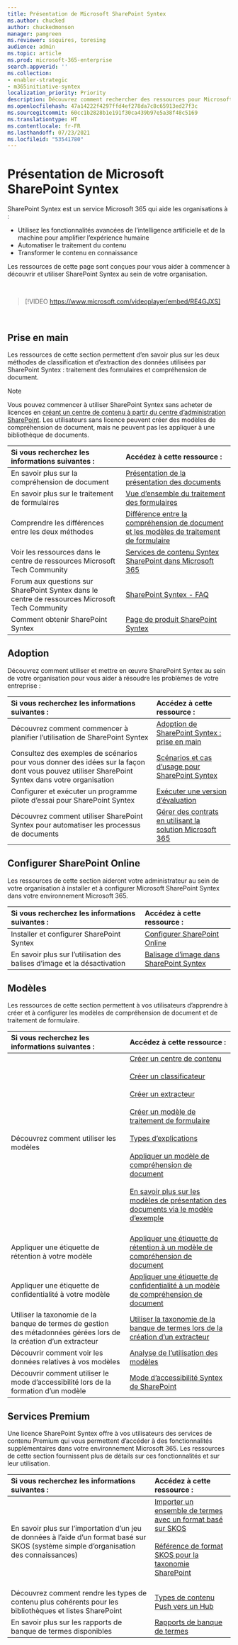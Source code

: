 ```yaml
---
title: Présentation de Microsoft SharePoint Syntex
ms.author: chucked
author: chuckedmonson
manager: pamgreen
ms.reviewer: ssquires, toresing
audience: admin
ms.topic: article
ms.prod: microsoft-365-enterprise
search.appverid: ''
ms.collection:
- enabler-strategic
- m365initiative-syntex
localization_priority: Priority
description: Découvrez comment rechercher des ressources pour Microsoft SharePoint Syntex.
ms.openlocfilehash: 47a14222f4297ffd4ef278da7c8c65913ed27f3c
ms.sourcegitcommit: 60cc1b2828b1e191f30ca439b97e5a38f48c5169
ms.translationtype: HT
ms.contentlocale: fr-FR
ms.lasthandoff: 07/23/2021
ms.locfileid: "53541780"
---
```

# <a name="introduction-to-microsoft-sharepoint-syntex"></a>Présentation de Microsoft SharePoint Syntex

SharePoint Syntex est un service Microsoft 365 qui aide les organisations à :

- Utilisez les fonctionnalités avancées de l’intelligence artificielle et de la machine pour amplifier l’expérience humaine
- Automatiser le traitement du contenu
- Transformer le contenu en connaissance

Les ressources de cette page sont conçues pour vous aider à commencer à découvrir et utiliser SharePoint Syntex au sein de votre organisation.

</br>

> [!VIDEO https://www.microsoft.com/videoplayer/embed/RE4GJXS] 

</br>

## <a name="get-started"></a>Prise en main

Les ressources de cette section permettent d’en savoir plus sur les deux méthodes de classification et d’extraction des données utilisées par SharePoint Syntex : traitement des formulaires et compréhension de document.

> [!NOTE]
> Vous pouvez commencer à utiliser SharePoint Syntex sans acheter de licences en [créant un centre de contenu à partir du centre d’administration SharePoint](create-a-content-center.md). Les utilisateurs sans licence peuvent créer des modèles de compréhension de document, mais ne peuvent pas les appliquer à une bibliothèque de documents.

| Si vous recherchez les informations suivantes : | Accédez à cette ressource : |
|:-----|:-----|
|En savoir plus sur la compréhension de document|[Présentation de la présentation des documents](./document-understanding-overview.md)|
|En savoir plus sur le traitement de formulaires|[Vue d’ensemble du traitement des formulaires](./form-processing-overview.md)|
|Comprendre les différences entre les deux méthodes|[Différence entre la compréhension de document et les modèles de traitement de formulaire](./difference-between-document-understanding-and-form-processing-model.md)|
|Voir les ressources dans le centre de ressources Microsoft Tech Community|[Services de contenu Syntex SharePoint dans Microsoft 365](https://techcommunity.microsoft.com/t5/sharepoint-syntex/bg-p/SharePointSyntex)|
|Forum aux questions sur SharePoint Syntex dans le centre de ressources Microsoft Tech Community |[SharePoint Syntex - FAQ](https://resources.techcommunity.microsoft.com/sharepoint-syntex/faq/)|
|Comment obtenir SharePoint Syntex |[Page de produit SharePoint Syntex](https://www.microsoft.com/microsoft-365/enterprise/sharepoint-syntex)|

## <a name="adoption"></a>Adoption

Découvrez comment utiliser et mettre en œuvre SharePoint Syntex au sein de votre organisation pour vous aider à résoudre les problèmes de votre entreprise : 

| Si vous recherchez les informations suivantes : | Accédez à cette ressource : |
|:-----|:-----|
|Découvrez comment commencer à planifier l’utilisation de SharePoint Syntex |[Adoption de SharePoint Syntex : prise en main](./adoption-getstarted.md)| 
|Consultez des exemples de scénarios pour vous donner des idées sur la façon dont vous pouvez utiliser SharePoint Syntex dans votre organisation |[Scénarios et cas d’usage pour SharePoint Syntex](./adoption-scenarios.md)| 
|Configurer et exécuter un programme pilote d’essai pour SharePoint Syntex |[Exécuter une version d’évaluation](./trial-syntex.md)|
|Découvrez comment utiliser SharePoint Syntex pour automatiser les processus de documents |[Gérer des contrats en utilisant la solution Microsoft 365](./solution-manage-contracts-in-microsoft-365.md)| 

## <a name="set-up-sharepoint-syntex"></a>Configurer SharePoint Online

Les ressources de cette section aideront votre administrateur au sein de votre organisation à installer et à configurer Microsoft SharePoint Syntex dans votre environnement Microsoft 365.

| Si vous recherchez les informations suivantes : | Accédez à cette ressource : |
|:-----|:-----|
|Installer et configurer SharePoint Syntex|[Configurer SharePoint Online](./set-up-content-understanding.md)|
|En savoir plus sur l’utilisation des balises d’image et la désactivation|[Balisage d’image dans SharePoint Syntex](./image-tagging.md)|

## <a name="models"></a>Modèles

Les ressources de cette section permettent à vos utilisateurs d’apprendre à créer et à configurer les modèles de compréhension de document et de traitement de formulaire.

| Si vous recherchez les informations suivantes : | Accédez à cette ressource : |
|:-----|:-----|
|Découvrez comment utiliser les modèles|[Créer un centre de contenu](./create-a-content-center.md)<br><br>[Créer un classificateur](./create-a-classifier.md)<br><br>[Créer un extracteur](./create-an-extractor.md)<br><br>[Créer un modèle de traitement de formulaire](./create-a-form-processing-model.md)<br><br>[Types d’explications](./explanation-types-overview.md)<br><br>[Appliquer un modèle de compréhension de document](./apply-a-model.md)<br><br>[En savoir plus sur les modèles de présentation des documents via le modèle d’exemple](./learn-about-document-understanding-models-through-the-sample-model.md)<br><br>|
|Appliquer une étiquette de rétention à votre modèle|[Appliquer une étiquette de rétention à un modèle de compréhension de document](./apply-a-retention-label-to-a-model.md)|
|Appliquer une étiquette de confidentialité à votre modèle|[Appliquer une étiquette de confidentialité à un modèle de compréhension de document](./apply-a-sensitivity-label-to-a-model.md)|
|Utiliser la taxonomie de la banque de termes de gestion des métadonnées gérées lors de la création d’un extracteur|[Utiliser la taxonomie de la banque de termes lors de la création d’un extracteur](./leverage-term-store-taxonomy.md)|
|Découvrir comment voir les données relatives à vos modèles|[Analyse de l’utilisation des modèles](./model-usage-analytics.md)|
|Découvrir comment utiliser le mode d’accessibilité lors de la formation d’un modèle|[Mode d’accessibilité Syntex de SharePoint](./accessibility-mode.md)|

## <a name="premium-services"></a>Services Premium

Une licence SharePoint Syntex offre à vos utilisateurs des services de contenu Premium qui vous permettent d’accéder à des fonctionnalités supplémentaires dans votre environnement Microsoft 365. Les ressources de cette section fournissent plus de détails sur ces fonctionnalités et sur leur utilisation.

| Si vous recherchez les informations suivantes : | Accédez à cette ressource : |
|:-----|:-----|
|En savoir plus sur l’importation d’un jeu de données à l’aide d’un format basé sur SKOS (système simple d’organisation des connaissances)|[Importer un ensemble de termes avec un format basé sur SKOS](./import-term-set-skos.md)<br><br>[Référence de format SKOS pour la taxonomie SharePoint](./skos-format-reference.md)<br><br>|
|Découvrez comment rendre les types de contenu plus cohérents pour les bibliothèques et listes SharePoint|[Types de contenu Push vers un Hub](./push-content-type-to-hub.md)|
|En savoir plus sur les rapports de banque de termes disponibles|[Rapports de banque de termes](./term-store-analytics.md)|

